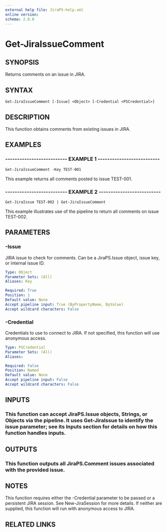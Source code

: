 ```yaml
---
external help file: JiraPS-help.xml
online version: 
schema: 2.0.0
---
```


# Get-JiraIssueComment

## SYNOPSIS
Returns comments on an issue in JIRA.

## SYNTAX

```
Get-JiraIssueComment [-Issue] <Object> [-Credential <PSCredential>]
```

## DESCRIPTION
This function obtains comments from existing issues in JIRA.

## EXAMPLES

### -------------------------- EXAMPLE 1 --------------------------
```
Get-JiraIssueComment -Key TEST-001
```

This example returns all comments posted to issue TEST-001.

### -------------------------- EXAMPLE 2 --------------------------
```
Get-JiraIssue TEST-002 | Get-JiraIssueComment
```

This example illustrates use of the pipeline to return all comments on issue TEST-002.

## PARAMETERS

### -Issue
JIRA issue to check for comments.
Can be a JiraPS.Issue object, issue key, or internal issue ID.

```yaml
Type: Object
Parameter Sets: (All)
Aliases: Key

Required: True
Position: 1
Default value: None
Accept pipeline input: True (ByPropertyName, ByValue)
Accept wildcard characters: False
```

### -Credential
Credentials to use to connect to JIRA.
If not specified, this function will use anonymous access.

```yaml
Type: PSCredential
Parameter Sets: (All)
Aliases: 

Required: False
Position: Named
Default value: None
Accept pipeline input: False
Accept wildcard characters: False
```

## INPUTS

### This function can accept JiraPS.Issue objects, Strings, or Objects via the pipeline.  It uses Get-JiraIssue to identify the issue parameter; see its Inputs section for details on how this function handles inputs.

## OUTPUTS

### This function outputs all JiraPS.Comment issues associated with the provided issue.

## NOTES
This function requires either the -Credential parameter to be passed or a persistent JIRA session.
See New-JiraSession for more details. 
If neither are supplied, this function will run with anonymous access to JIRA.

## RELATED LINKS

